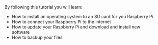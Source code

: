 By following this tutorial you will learn:

- How to install an operating system to an SD card for you Raspberry Pi
- How to connect your Raspberry Pi to the internet
- How to update your Raspberry Pi and download and install new software
- How to backup your files
